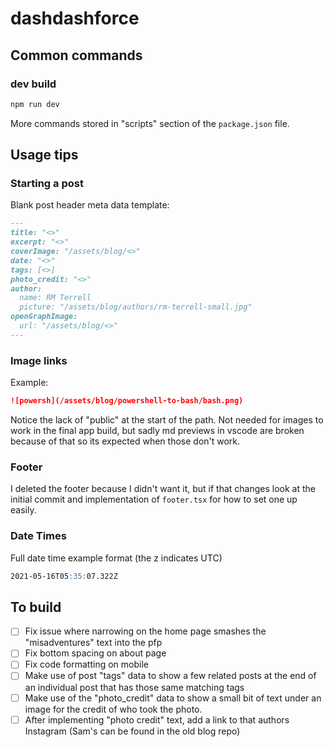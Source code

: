 # dashdashforce

## Common commands

### dev build

```bash
npm run dev
```

More commands stored in "scripts" section of the `package.json` file.

## Usage tips

### Starting a post

Blank post header meta data template:

```markdown
---
title: "<>"
excerpt: "<>"
coverImage: "/assets/blog/<>"
date: "<>"
tags: [<>]
photo_credit: "<>"
author:
  name: RM Terrell
  picture: "/assets/blog/authors/rm-terrell-small.jpg"
openGraphImage:
  url: "/assets/blog/<>"
---
```

### Image links

Example:

```markdown
![powersh](/assets/blog/powershell-to-bash/bash.png)
```

Notice the lack of "public" at the start of the path. Not needed for images to work in the final app build, but sadly md previews in vscode are broken because of that so its expected when those don't work.

### Footer

I deleted the footer because I didn't want it, but if that changes look at the initial commit and implementation of `footer.tsx` for how to set one up easily.

### Date Times

Full date time example format (the z indicates UTC)

```markdown
2021-05-16T05:35:07.322Z
```

## To build

- [ ] Fix issue where narrowing on the home page smashes the "misadventures" text into the pfp
- [ ] Fix bottom spacing on about page
- [ ] Fix code formatting on mobile
- [ ] Make use of post "tags" data to show a few related posts at the end of an individual post that has those same matching tags
- [ ] Make use of the "photo_credit" data to show a small bit of text under an image for the credit of who took the photo.
- [ ] After implementing "photo credit" text, add a link to that authors Instagram (Sam's can be found in the old blog repo)
